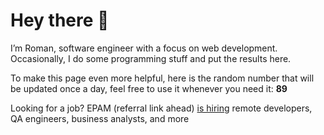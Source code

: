 # Hey there 👋

I’m Roman, software engineer with a focus on web development. Occasionally, I do
some programming stuff and put the results here.

To make this page even more helpful, here is the random number that will be
updated once a day, feel free to use it whenever you need it: **89**

Looking for a job? EPAM (referral link ahead) [is hiring](https://epa.ms/RomanGusev) remote developers,
QA engineers, business analysts, and more
